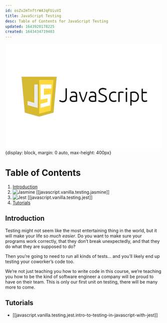 ```yaml
---
id: osZv2mTnftrW4JqFUiuVI
title: JavaScript Testing
desc: Table of Contents for JavaScript Testing
updated: 1643920178225
created: 1643434719403
---
```


![javascript](/assets/images/javaScript.jpeg){display: block, margin: 0 auto, max-height: 400px}

# Table of Contents

1. [Introduction](#introduction)
2. ![Jasmine](https://img.shields.io/badge/-Jasmine-%238A4182?style=flat&logo=Jasmine&logoColor=white) [[javascript.vanilla.testing.jasmine]]
3. ![Jest](https://img.shields.io/badge/-jest-%23C21325?style=flat&logo=jest&logoColor=white) [[javascript.vanilla.testing.jest]]
4. [Tutorials](#tutorials)

## Introduction

Testing might not seem like the most entertaining thing in the world, but it will make your life so _much easier_. Do you want to make sure your programs work correctly, that they don’t break unexpectedly, and that they do what they are supposed to do?

Then you’re going to need to run all kinds of tests... and you’ll likely end up testing your coworker’s code too.

We’re not just teaching you how to write code in this course, we’re teaching you how to be the kind of software engineer a company will be proud to have on their team. This is only our first unit on testing, there will be many more to come.

## Tutorials

- [[javascript.vanilla.testing.jest.intro-to-testing-in-javascript-with-jest]]
